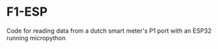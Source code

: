 # F1-ESP
Code for reading data from a dutch smart meter's P1 port with an ESP32 running micropython
